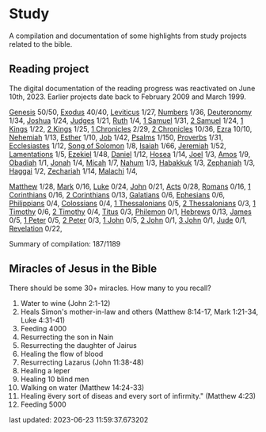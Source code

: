 # Study

A compilation and documentation of some highlights from study projects related to the bible.

## Reading project

The digital documentation of the reading progress was reactivated on June 10th, 2023. Earlier projects date back to February 2009 and March 1999.

[Genesis](docs/bible/genesis/) 50/50, [Exodus](docs/bible/exodus/) 40/40, [Leviticus](docs/bible/leviticus/) 1/27, [Numbers](docs/bible/numbers/) 1/36, [Deuteronomy](docs/bible/deuteronomy/) 1/34, [Joshua](docs/bible/joshua/) 1/24, [Judges](docs/bible/judges/) 1/21, [Ruth](docs/bible/ruth/) 1/4, [1 Samuel](docs/bible/1_samuel/) 1/31, [2 Samuel](docs/bible/2_samuel/) 1/24, [1 Kings](docs/bible/1_kings/) 1/22, [2 Kings](docs/bible/2_kings/) 1/25, [1 Chronicles](docs/bible/1_chronicles/) 2/29, [2 Chronicles](docs/bible/2_chronicles/) 10/36, [Ezra](docs/bible/ezra/) 10/10, [Nehemiah](docs/bible/nehemiah/) 1/13, [Esther](docs/bible/esther/) 1/10, [Job](docs/bible/job/) 1/42, [Psalms](docs/bible/psalms/) 1/150, [Proverbs](docs/bible/proverbs/) 1/31, [Ecclesiastes](docs/bible/ecclesiastes/) 1/12, [Song of Solomon](docs/bible/song_of_solomon/) 1/8, [Isaiah](docs/bible/isaiah/) 1/66, [Jeremiah](docs/bible/jeremiah/) 1/52, [Lamentations](docs/bible/lamentations/) 1/5, [Ezekiel](docs/bible/ezekiel/) 1/48, [Daniel](docs/bible/daniel/) 1/12, [Hosea](docs/bible/hosea/) 1/14, [Joel](docs/bible/joel/) 1/3, [Amos](docs/bible/amos/) 1/9, [Obadiah](docs/bible/obadiah/) 1/1, [Jonah](docs/bible/jonah/) 1/4, [Micah](docs/bible/micah/) 1/7, [Nahum](docs/bible/nahum/) 1/3, [Habakkuk](docs/bible/habakkuk/) 1/3, [Zephaniah](docs/bible/zephaniah/) 1/3, [Haggai](docs/bible/haggai/) 1/2, [Zechariah](docs/bible/zechariah/) 1/14, [Malachi](docs/bible/malachi/) 1/4, 

[Matthew](docs/bible/matthew/) 1/28, [Mark](docs/bible/mark/) 0/16, [Luke](docs/bible/luke/) 0/24, [John](docs/bible/john/) 0/21, [Acts](docs/bible/acts/) 0/28, [Romans](docs/bible/romans/) 0/16, [1 Corinthians](docs/bible/1_corinthians/) 0/16, [2 Corinthians](docs/bible/2_corinthians/) 0/13, [Galatians](docs/bible/galatians/) 0/6, [Ephesians](docs/bible/ephesians/) 0/6, [Philippians](docs/bible/philippians/) 0/4, [Colossians](docs/bible/colossians/) 0/4, [1 Thessalonians](docs/bible/1_thessalonians/) 0/5, [2 Thessalonians](docs/bible/2_thessalonians/) 0/3, [1 Timothy](docs/bible/1_timothy/) 0/6, [2 Timothy](docs/bible/2_timothy/) 0/4, [Titus](docs/bible/titus/) 0/3, [Philemon](docs/bible/philemon/) 0/1, [Hebrews](docs/bible/hebrews/) 0/13, [James](docs/bible/james/) 0/5, [1 Peter](docs/bible/1_peter/) 0/5, [2 Peter](docs/bible/2_peter/) 0/3, [1 John](docs/bible/1_john/) 0/5, [2 John](docs/bible/2_john/) 0/1, [3 John](docs/bible/3_john/) 0/1, [Jude](docs/bible/jude/) 0/1, [Revelation](docs/bible/revelation/) 0/22, 

Summary of compilation: 187/1189
## Miracles of Jesus in the Bible

There should be some 30+ miracles. How many to you recall?

1. Water to wine (John 2:1-12)
2. Heals Simon's mother-in-law and others (Matthew 8:14-17, Mark 1:21-34, Luke 4:31-41)
3. Feeding 4000
4. Resurrecting the son in Nain
5. Resurrecting the daughter of Jairus
6. Healing the flow of blood
7. Resurrecting Lazarus (John 11:38-48)
8. Healing a leper
9. Healing 10 blind men
10. Walking on water (Matthew 14:24-33)
11. Healing ëvery sort of diseas and every sort of infirmity." (Matthew 4:23)
12. Feeding 5000


last updated: 2023-06-23 11:59:37.673202